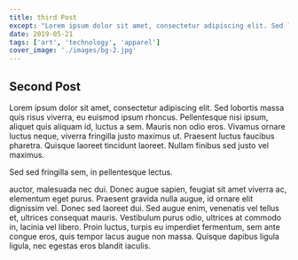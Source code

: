```yaml
---
title: third Post
except: "Lorem ipsum dolor sit amet, consectetur adipiscing elit. Sed lobortis massa quis risus viverra, eu euismod ipsum rhoncus. Pellentesque nisi ipsum, aliquet quis aliquam id, luctus a sem. Mauris non odio eros. Vivamus ornare luctus neque, viverra fringilla justo maximus ut. Praesent luctus faucibus pharetra. Quisque laoreet tincidunt laoreet. Nullam finibus sed justo vel maximus."
date: 2019-05-21
tags: ['art', 'technology', 'apparel']
cover_image: './images/bg-2.jpg'
---
```


## Second Post

Lorem ipsum dolor sit amet, consectetur adipiscing elit. Sed lobortis massa quis risus viverra, eu euismod ipsum rhoncus. Pellentesque nisi ipsum, aliquet quis aliquam id, luctus a sem. Mauris non odio eros. Vivamus ornare luctus neque, viverra fringilla justo maximus ut. Praesent luctus faucibus pharetra. Quisque laoreet tincidunt laoreet. Nullam finibus sed justo vel maximus.

Sed sed fringilla sem, in pellentesque lectus.

auctor, malesuada nec dui. Donec augue sapien, feugiat sit amet viverra ac, elementum eget purus. Praesent gravida nulla augue, id ornare elit dignissim vel. Donec sed laoreet dui. Sed augue enim, venenatis vel tellus et, ultrices consequat mauris. Vestibulum purus odio, ultrices at commodo in, lacinia vel libero. Proin luctus, turpis eu imperdiet fermentum, sem ante congue eros, quis tempor lacus augue non massa. Quisque dapibus ligula ligula, nec egestas eros blandit iaculis.